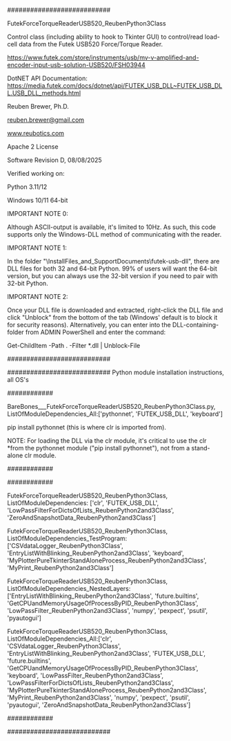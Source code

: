 ###########################

FutekForceTorqueReaderUSB520_ReubenPython3Class

Control class (including ability to hook to Tkinter GUI) to control/read load-cell data from the Futek USB520 Force/Torque Reader.

https://www.futek.com/store/instruments/usb/mv-v-amplified-and-encoder-input-usb-solution-USB520/FSH03944

DotNET API Documentation: https://media.futek.com/docs/dotnet/api/FUTEK_USB_DLL~FUTEK_USB_DLL.USB_DLL_methods.html

Reuben Brewer, Ph.D.

reuben.brewer@gmail.com

www.reubotics.com

Apache 2 License

Software Revision D, 08/08/2025

Verified working on:

Python 3.11/12

Windows 10/11 64-bit

IMPORTANT NOTE 0:

Although ASCII-output is available, it's limited to 10Hz. As such, this code supports only the Windows-DLL method of communicating with the reader.

IMPORTANT NOTE 1:

In the folder "\InstallFiles_and_SupportDocuments\futek-usb-dll", there are DLL files for both 32 and 64-bit Python. 99% of users will want the 64-bit version,
but you can always use the 32-bit version if you need to pair with 32-bit Python.

IMPORTANT NOTE 2:

Once your DLL file is downloaded and extracted, right-click the DLL file and click "Unblock" from the bottom of the tab (Windows' default is to block it for security reasons).
Alternatively, you can enter into the DLL-containing-folder from ADMIN PowerShell and enter the command:

Get-ChildItem -Path . -Filter *.dll | Unblock-File

###########################

########################### Python module installation instructions, all OS's

############

BareBones___FutekForceTorqueReaderUSB520_ReubenPython3Class.py, ListOfModuleDependencies_All:['pythonnet', 'FUTEK_USB_DLL', 'keyboard']

pip install pythonnet (this is where clr is imported from).

NOTE: For loading the DLL via the clr module, it's critical to use the clr *from the pythonnet module ("pip install pythonnet"), not from a stand-alone clr module.

############

############

FutekForceTorqueReaderUSB520_ReubenPython3Class, ListOfModuleDependencies: ['clr', 'FUTEK_USB_DLL', 'LowPassFilterForDictsOfLists_ReubenPython2and3Class', 'ZeroAndSnapshotData_ReubenPython2and3Class']

FutekForceTorqueReaderUSB520_ReubenPython3Class, ListOfModuleDependencies_TestProgram: ['CSVdataLogger_ReubenPython3Class', 'EntryListWithBlinking_ReubenPython2and3Class', 'keyboard', 'MyPlotterPureTkinterStandAloneProcess_ReubenPython2and3Class', 'MyPrint_ReubenPython2and3Class']

FutekForceTorqueReaderUSB520_ReubenPython3Class, ListOfModuleDependencies_NestedLayers: ['EntryListWithBlinking_ReubenPython2and3Class', 'future.builtins', 'GetCPUandMemoryUsageOfProcessByPID_ReubenPython3Class', 'LowPassFilter_ReubenPython2and3Class', 'numpy', 'pexpect', 'psutil', 'pyautogui']

FutekForceTorqueReaderUSB520_ReubenPython3Class, ListOfModuleDependencies_All:['clr', 'CSVdataLogger_ReubenPython3Class', 'EntryListWithBlinking_ReubenPython2and3Class', 'FUTEK_USB_DLL', 'future.builtins', 'GetCPUandMemoryUsageOfProcessByPID_ReubenPython3Class', 'keyboard', 'LowPassFilter_ReubenPython2and3Class', 'LowPassFilterForDictsOfLists_ReubenPython2and3Class', 'MyPlotterPureTkinterStandAloneProcess_ReubenPython2and3Class', 'MyPrint_ReubenPython2and3Class', 'numpy', 'pexpect', 'psutil', 'pyautogui', 'ZeroAndSnapshotData_ReubenPython2and3Class']

############

###########################
